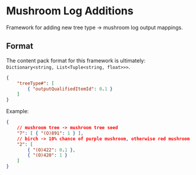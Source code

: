 # Mushroom Log Additions

Framework for adding new tree type -> mushroom log output mappings.

## Format

The content pack format for this framework is ultimately: `Dictionary<string, List<Tuple<string, float>>>`.

```json
{
	"treeType#": [
		{ "outputQualifiedItemId": 0.1 }
	]
}
```

Example:
```json
{
	// mushroom tree -> mushroom tree seed
	"7": [ { "(O)891": 1 } ],
	// birch -> 10% chance of purple mushroom, otherwise red mushroom
	"2": [
        { "(O)422": 0.1 },
        { "(O)420": 1 }
    ]
}
```